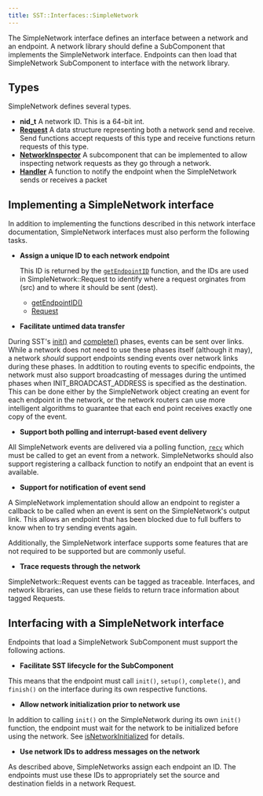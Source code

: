 ```yaml
---
title: SST::Interfaces::SimpleNetwork
---
```


The SimpleNetwork interface defines an interface between a network and an endpoint. A network library should define a SubComponent that implements the SimpleNetwork interface. Endpoints can then load that SimpleNetwork SubComponent to interface with the network library.

## Types
SimpleNetwork defines several types. 
* **nid_t** A network ID. This is a 64-bit int.
* [**Request**](Request) A data structure representing both a network send and receive. Send functions accept requests of this type and receive functions return requests of this type.
* [**NetworkInspector**](NetworkInspector) A subcomponent that can be implemented to allow inspecting network requests as they go through a network.
* [**Handler**](handler) A function to notify the endpoint when the SimpleNetwork sends or receives a packet


## Implementing a SimpleNetwork interface
In addition to implementing the functions described in this network interface documentation, SimpleNetwork interfaces must also perform the following tasks. 
* **Assign a unique ID to each network endpoint**

    This ID is returned by the [`getEndpointID`](getEndpointID) function, and the IDs are used in SimpleNetwork::Request to identify where a request orginates from (src) and to where it should be sent (dest). 
    * [getEndpointID()](getEndpointID)
    * [Request](Request)
    
* **Facilitate untimed data transfer**

During SST's [init()](../../component/lifecycle/init) and [complete()](../../component/lifecycle/init) phases, events can be sent over links. While a network does not need to use these phases itself (although it may), a network *should* support endpoints sending events over network links during these phases. In addtition to routing events to specific endpoints, the network must also support broadcasting of messages during the untimed phases when INIT_BROADCAST_ADDRESS is specified as the destination.  This can be done either by the SimpleNetwork object creating an event for each endpoint in the network, or the network routers can use more intelligent algorithms to guarantee that each end point receives exactly one copy of the event.

* **Support both polling and interrupt-based event delivery**

All SimpleNetwork events are delivered via a polling function, [`recv`](recv) which must be called to get an event from a network. SimpleNetworks should also support registering a callback function to notify an endpoint that an event is available. 

* **Support for notification of event send**

A SimpleNetwork implementation should allow an endpoint to register a callback to be called when an event is sent on the SimpleNetwork's output link.  This allows an endpoint that has been blocked due to full buffers to know when to try sending events again. 

Additionally, the SimpleNetwork interface supports some features that are not required to be supported but are commonly useful.
* **Trace requests through the network**

SimpleNetwork::Request events can be tagged as traceable. Interfaces, and network libraries, can use these fields to return trace information about tagged Requests.

## Interfacing with a SimpleNetwork interface
Endpoints that load a SimpleNetwork SubComponent must support the following actions.
* **Facilitate SST lifecycle for the SubComponent**

This means that the endpoint must call `init()`, `setup()`, `complete()`, and `finish()` on the interface during its own respective functions. 

* **Allow network initialization prior to network use**

In addition to calling `init()` on the SimpleNetwork during its own `init()` function, the endpoint must wait for the network to be initialized before using the network. See [isNetworkInitialized](isNetworkInitialized) for details.

* **Use network IDs to address messages on the network**

As described above, SimpleNetworks assign each endpoint an ID. The endpoints must use these IDs to appropriately set the source and destination fields in a network Request. 
